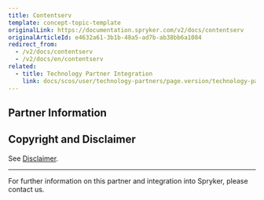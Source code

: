 ```yaml
---
title: Contentserv
template: concept-topic-template
originalLink: https://documentation.spryker.com/v2/docs/contentserv
originalArticleId: e4632a61-3b1b-48a5-ad7b-ab38bb6a1084
redirect_from:
  - /v2/docs/contentserv
  - /v2/docs/en/contentserv
related:
  - title: Technology Partner Integration
    link: docs/scos/user/technology-partners/page.version/technology-partner-integration.html
---
```


## Partner Information




## Copyright and Disclaimer

See [Disclaimer](https://github.com/spryker/spryker-documentation).

---
For further information on this partner and integration into Spryker, please contact us.

<div class="hubspot-forms hubspot-forms--docs">
<div class="hubspot-form" id="hubspot-partners-1">
            <div class="script-embed" data-code="
                                            hbspt.forms.create({
				                                portalId: '2770802',
				                                formId: '163e11fb-e833-4638-86ae-a2ca4b929a41',
              	                                onFormReady: function() {
              		                                const hbsptInit = new CustomEvent('hbsptInit', {bubbles: true});
              		                                document.querySelector('#hubspot-partners-1').dispatchEvent(hbsptInit);
              	                                }
				                            });
            "></div>
</div>
</div>

